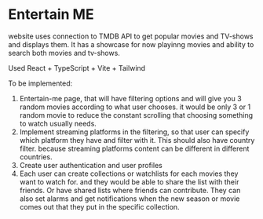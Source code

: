 # Entertain ME

website uses connection to TMDB API to get popular movies and TV-shows and displays them.
It has a showcase for now playinng movies and ability to search both movies and tv-shows.

Used React + TypeScript + Vite + Tailwind

To be implemented: 
1. Entertain-me page, that will have filtering options and will give you 3 random movies according to what user chooses.
  it would be only 3 or 1 random movie to reduce the constant scrolling that choosing something to watch usually needs.
2. Implement streaming platforms in the filtering, so that user can specify which platform they have and filter with it.
   This should also have country filter. because streaming platforms content can be different in different countries.
3. Create user authentication and user profiles
4. Each user can create collections or watchlists for each movies they want to watch for. and they would be able to share the list with their friends.
   Or have shared lists where friends can contribute.
   They can also set alarms and get notifications when the new season or movie comes out that they put in the specific collection.
